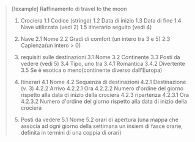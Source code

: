  >[!example] Raffinamento di travel to the moon
 >1)  Crociera
 >	1.1 Codice (stringa)
 >	1.2 Data di inizio
 >	1.3 Data di fine
 >	1.4 Nave utilizzata (vedi 2)
 >	1.5 itinerario seguito (vedi 4)
 >
 >2) Nave
 >	2.1 Nome 
 >	2.2 Gradi di comfort (un intero tra 3 e 5)
 >	2.3 Capienza(un intero > 0)
 >3) requisiti sulle destinazioni
 >	3.1 Nome 
 >	3.2 Continente
 >	3.3 Posti da vedere (vedi 5)
 >	3.4 Tipo, uno tra
 >		3.4.1 Romantica
 >		3.4.2 Divertente
 >	3.5 Se è esotica o meno(continente diverso dall'Europa)	
 >4) Itinerari
 >	4.1 Nome
 >	4.2 Sequenza di destinazioni
 >		4.2.1 Destinazione (v. 3)
 >		4.2.2 Arrivo 
 >			4.2.2.1 Ora
 >			4.2.2.2 Numero d'ordine del giorno rispetto alla data di inizio della crociera
 >		4.2.3 ripartenza
 >			4.2.3.1 Ora
 >			4.2.3.2 Numero d'ordine del giorno rispetto alla data di inizio della crociera
 >			
 >	
 >	
 >5) Posti da vedere
 >	5.1 Nome
 >	5.2 orari di apertura (una mappa che associa ad ogni giorno della settimana un insiem di fasce orarie, definita in termini di una coppia di orari)